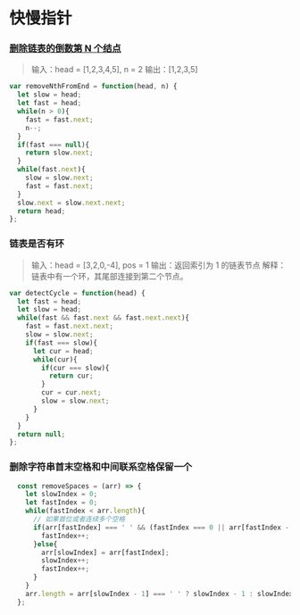 # 快慢指针

### [删除链表的倒数第 N 个结点](https://leetcode-cn.com/problems/remove-nth-node-from-end-of-list/)

> 输入：head = [1,2,3,4,5], n = 2
> 输出：[1,2,3,5]

```js
var removeNthFromEnd = function(head, n) {
  let slow = head;
  let fast = head;
  while(n > 0){
    fast = fast.next;
    n--;
  }
  if(fast === null){
    return slow.next;
  }
  while(fast.next){
    slow = slow.next;
    fast = fast.next;
  }
  slow.next = slow.next.next;
  return head;
};
```

### 链表是否有环

> 输入：head = [3,2,0,-4], pos = 1
> 输出：返回索引为 1 的链表节点
> 解释：链表中有一个环，其尾部连接到第二个节点。

```js
var detectCycle = function(head) {
  let fast = head;
  let slow = head;
  while(fast && fast.next && fast.next.next){
    fast = fast.next.next;
    slow = slow.next;
    if(fast === slow){
      let cur = head;
      while(cur){
        if(cur === slow){
          return cur;
        }
        cur = cur.next;
        slow = slow.next;
      }
    }
  }
  return null;
};
```

### 删除字符串首末空格和中间联系空格保留一个

```js
  const removeSpaces = (arr) => {
    let slowIndex = 0;
    let fastIndex = 0;
    while(fastIndex < arr.length){
      // 如果首位或者连续多个空格
      if(arr[fastIndex] === ' ' && (fastIndex === 0 || arr[fastIndex - 1] === ' ')){
        fastIndex++;
      }else{
        arr[slowIndex] = arr[fastIndex];
        slowIndex++;
        fastIndex++;
      }
    }
    arr.length = arr[slowIndex - 1] === ' ' ? slowIndex - 1 : slowIndex;
  };
```


